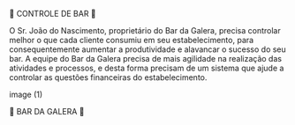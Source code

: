 🍻 CONTROLE DE BAR 🍻

O Sr. João do Nascimento, proprietário do Bar da Galera, precisa controlar melhor o que cada cliente consumiu em seu estabelecimento, para consequentemente aumentar a produtividade e alavancar o sucesso do seu bar. A equipe do Bar da Galera precisa de mais agilidade na realização das atividades e processos, e desta forma precisam de um sistema que ajude a controlar as questões financeiras do estabelecimento.

image (1)

🍻 BAR DA GALERA 🍻
